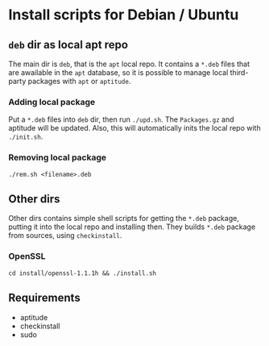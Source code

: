 # Install scripts for Debian / Ubuntu  

## `deb` dir as local apt repo  

The main dir is `deb`, that is the `apt` local repo. It contains a `*.deb` files that are awailable in the `apt` database, so it is possible to manage local third-party packages with `apt` or `aptitude`.  

### Adding local package  

Put a `*.deb` files into `deb` dir, then run `./upd.sh`. The `Packages.gz` and aptitude will be updated. Also, this will automatically inits the local repo with `./init.sh`.  

### Removing local package  

`./rem.sh <filename>.deb`  

## Other dirs  

Other dirs contains simple shell scripts for getting the `*.deb` package, putting it into the local repo and installing then. They builds `*.deb` package from sources, using `checkinstall`.  

### OpenSSL  

`cd install/openssl-1.1.1h && ./install.sh`  

## Requirements

- aptitude
- checkinstall
- sudo

